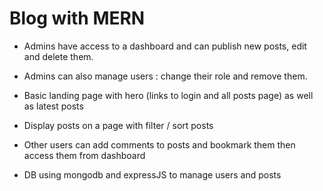 # Blog with MERN

- Admins have access to a dashboard and can publish new posts, edit and delete
  them.

- Admins can also manage users : change their role and remove them.

- Basic landing page with hero (links to login and all posts page) as well as
  latest posts

- Display posts on a page with filter / sort posts

- Other users can add comments to posts and bookmark them then access them from
  dashboard

- DB using mongodb and expressJS to manage users and posts
